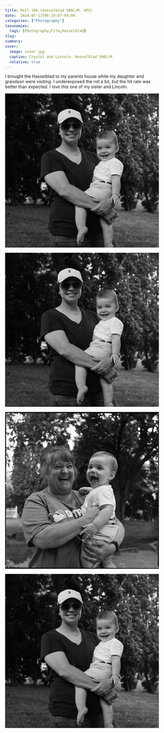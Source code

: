 ```yaml
---
title: Roll-166 (Hasselblad 500C/M. HP5)
date:  2024-07-13T06:19:07-04:00
categories: ["Photography"]
taxonomies:
  tags: [Photography,Film,Hasselblad]
slug: 
summary: 
cover:
  image: cover.jpg
  caption: Crystal and Lincoln. Hasselblad 500C/M
  relative: true
---
```


I brought the Hasselblad to my parents house while my daughter and grandson were visiting. I underexposed the roll a bit, but the hit rate was better than expected. I love this one of my sister and Lincoln.

![Jess and Lincoln](image1.jpg "Jess and Lincoln")

![My parents with Lincoln](image1.jpg "My parents with Lincoln")

![Crystal and Lincoln](cover.jpg "Crystal and Lincoln")

![Mom with photobomb](image1.jpg "Mom with photobomb")
